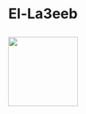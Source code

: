 # <p align="center"> El-La3eeb </p>
<p align="center" style="margin-top:6%;margin-bottom:6%;">
 <img style = "width:140px; height:140px;" src="/images/ball.gif" />
</p>